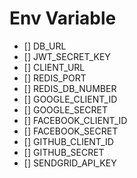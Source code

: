# Env Variable

- [] DB_URL
- [] JWT_SECRET_KEY
- [] CLIENT_URL
- [] REDIS_PORT
- [] REDIS_DB_NUMBER
- [] GOOGLE_CLIENT_ID
- [] GOOGLE_SECRET
- [] FACEBOOK_CLIENT_ID
- [] FACEBOOK_SECRET
- [] GITHUB_CLIENT_ID
- [] GITHUB_SECRET
- [] SENDGRID_API_KEY